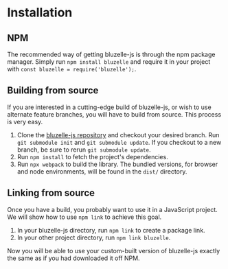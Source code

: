# Installation

## NPM

The recommended way of getting bluzelle-js is through the npm package manager. Simply run `npm install bluzelle` and require it in your project with `const bluzelle = require('bluzelle');`.

## Building from source

If you are interested in a cutting-edge build of bluzelle-js, or wish to use alternate feature branches, you will have to build from source. This process is very easy.

1. Clone the [bluzelle-js repository](https://github.com/bluzelle/bluzelle-js) and checkout your desired branch. Run `git submodule init` and `git submodule update`. If you checkout to a new branch, be sure to rerun `git submodule update`.
2. Run `npm install` to fetch the project's dependencies.
3. Run `npx webpack` to build the library. The bundled versions, for browser and node environments, will be found in the `dist/` directory.

## Linking from source

Once you have a build, you probably want to use it in a JavaScript project. We will show how to use `npm link` to achieve this goal.

1. In your bluzelle-js directory, run `npm link` to create a package link.
2. In your other project directory, run `npm link bluzelle`.

Now you will be able to use your custom-built version of bluzelle-js exactly the same as if you had downloaded it off NPM.

